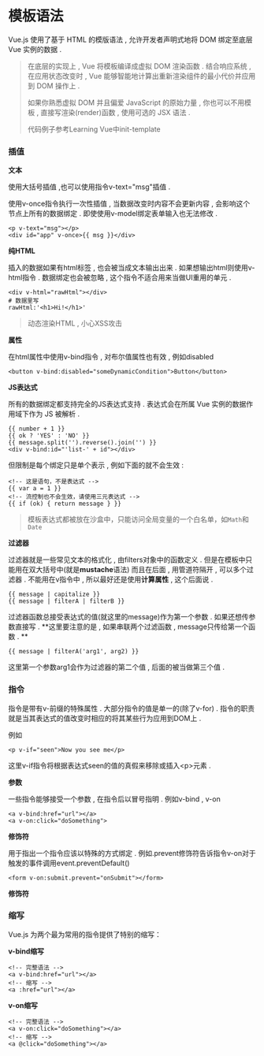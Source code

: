 # 模板语法

Vue.js 使用了基于 HTML 的模版语法 , 允许开发者声明式地将 DOM 绑定至底层 Vue 实例的数据 .

> 在底层的实现上 , Vue 将模板编译成虚拟 DOM 渲染函数 . 结合响应系统 , 在应用状态改变时 , Vue 能够智能地计算出重新渲染组件的最小代价并应用到 DOM 操作上 .
>
> 如果你熟悉虚拟 DOM 并且偏爱 JavaScript 的原始力量 , 你也可以不用模板 , 直接写渲染\(render\)函数 , 使用可选的 JSX 语法 .
>
> 代码例子参考Learning Vue中init-template

### 插值

**文本**

使用大括号插值 ,也可以使用指令v-text="msg"插值 .

使用v-once指令执行一次性插值 , 当数据改变时内容不会更新内容 , 会影响这个节点上所有的数据绑定 . 即使使用v-model绑定表单输入也无法修改 .

```
<p v-text="msg"></p>
<div id="app" v-once>{{ msg }}</div>
```

**纯HTML**

插入的数据如果有html标签 , 也会被当成文本输出出来 . 如果想输出html则使用v-html指令 . 数据绑定也会被忽略 , 这个指令不适合用来当做UI重用的单元 .

```
<div v-html="rawHtml"></div>
# 数据里写
rawHtml:'<h1>Hi!</h1>'
```

> 动态渲染HTML , 小心XSS攻击

**属性**

在html属性中使用v-bind指令 , 对布尔值属性也有效 , 例如disabled

```
<button v-bind:disabled="someDynamicCondition">Button</button>
```

**JS表达式**

所有的数据绑定都支持完全的JS表达式支持 . 表达式会在所属 Vue 实例的数据作用域下作为 JS 被解析 .

```
{{ number + 1 }}
{{ ok ? 'YES' : 'NO' }}
{{ message.split('').reverse().join('') }}
<div v-bind:id="'list-' + id"></div>
```

但限制是每个绑定只是单个表示 , 例如下面的就不会生效 :

```
<!-- 这是语句，不是表达式 -->
{{ var a = 1 }}
<!-- 流控制也不会生效，请使用三元表达式 -->
{{ if (ok) { return message } }}
```

> 模板表达式都被放在沙盒中，只能访问全局变量的一个白名单，如`Math`和`Date`

**过滤器**

过滤器就是一些常见文本的格式化 , 由filters对象中的函数定义 . 但是在模板中只能用在双大括号中\(就是**mustache**语法\) 而且在后面 , 用管道符隔开 , 可以多个过滤器 . 不能用在v指令中 , 所以最好还是使用**计算属性** , 这个后面说 .

```
{{ message | capitalize }}
{{ message | filterA | filterB }}
```

过滤器函数总接受表达式的值\(就这里的message\)作为第一个参数 . 如果还想传参数直接写 . **这里要注意的是 , 如果串联两个过滤函数 , message只传给第一个函数 . **

```
{{ message | filterA('arg1', arg2) }}
```

这里第一个参数arg1会作为过滤器的第二个值 , 后面的被当做第三个值 .

### 指令

指令是带有v-前缀的特殊属性 . 大部分指令的值是单一的\(除了v-for\) . 指令的职责就是当其表达式的值改变时相应的将其某些行为应用到DOM上 .

例如

```
<p v-if="seen">Now you see me</p>
```

这里v-if指令将根据表达式seen的值的真假来移除或插入&lt;p&gt;元素 .

**参数**

一些指令能够接受一个参数 , 在指令后以冒号指明 . 例如v-bind , v-on

```
<a v-bind:href="url"></a>
<a v-on:click="doSomething">
```

**修饰符**

用于指出一个指令应该以特殊的方式绑定 . 例如.prevent修饰符告诉指令v-on对于触发的事件调用event.preventDefault\(\)

```
<form v-on:submit.prevent="onSubmit"></form>
```

**修饰符**

### 缩写

Vue.js 为两个最为常用的指令提供了特别的缩写：

**v-bind缩写**

```
<!-- 完整语法 -->
<a v-bind:href="url"></a>
<!-- 缩写 -->
<a :href="url"></a>
```

**v-on缩写**

```
<!-- 完整语法 -->
<a v-on:click="doSomething"></a>
<!-- 缩写 -->
<a @click="doSomething"></a>
```



